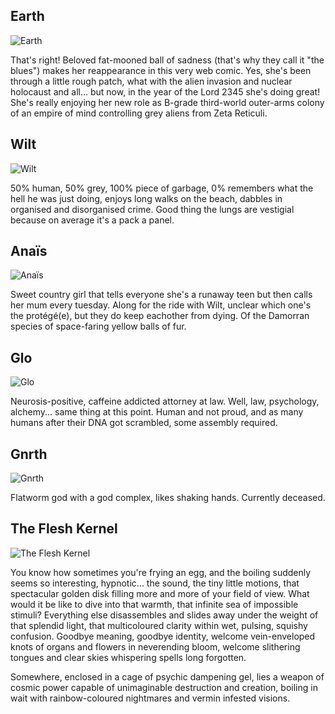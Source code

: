 ## Earth

![Earth](http://fleshkernel.cfw.me/files/cast/earth.png)

That's right! Beloved fat-mooned ball of sadness (that's why they call it "the blues") makes her reappearance in this very web comic. Yes, she's been through a little rough patch, what with the alien invasion and nuclear holocaust and all... but now, in the year of the Lord 2345 she's doing great! She's really enjoying her new role as B-grade third-world outer-arms colony of an empire of mind controlling grey aliens from Zeta Reticuli. 

## Wilt

![Wilt](http://fleshkernel.cfw.me/files/cast/wiltsmol.png)

50% human, 50% grey, 100% piece of garbage, 0% remembers what the hell he was just doing, enjoys long walks on the beach, dabbles in organised and disorganised crime. Good thing the lungs are vestigial because on average it's a pack a panel. 
	
## Anaïs

![Anaïs](http://fleshkernel.cfw.me/files/cast/anais.png)

Sweet country girl that tells everyone she's a runaway teen but then calls her mum every tuesday. Along for the ride with Wilt, unclear which one's the protégé(e), but they do keep eachother from dying. Of the Damorran species of space-faring yellow balls of fur. 

## Glo

![Glo](http://fleshkernel.cfw.me/files/cast/glo.png)

Neurosis-positive, caffeine addicted attorney at law. Well, law, psychology, alchemy... same thing at this point. Human and not proud, and as many humans after their DNA got scrambled, some assembly required. 

## Gnrth

![Gnrth](http://fleshkernel.cfw.me/files/cast/gnrth.png)

Flatworm god with a god complex, likes shaking hands. Currently deceased. 

## The Flesh Kernel

![The Flesh Kernel](http://fleshkernel.cfw.me/files/cast/kernel.png)

You know how sometimes you're frying an egg, and the boiling suddenly seems so interesting, hypnotic... the sound, the tiny little motions, that spectacular golden disk filling more and more of your field of view. What would it be like to dive into that warmth, that infinite sea of impossible stimuli? Everything else disassembles and slides away under the weight of that splendid light, that multicoloured clarity within wet, pulsing, squishy confusion. Goodbye meaning, goodbye identity, welcome vein-enveloped knots of organs and flowers in neverending bloom, welcome slithering tongues and clear skies whispering spells long forgotten.

Somewhere, enclosed in a cage of psychic dampening gel, lies a weapon of cosmic power capable of unimaginable destruction and creation, boiling in wait with rainbow-coloured nightmares and vermin infested visions.